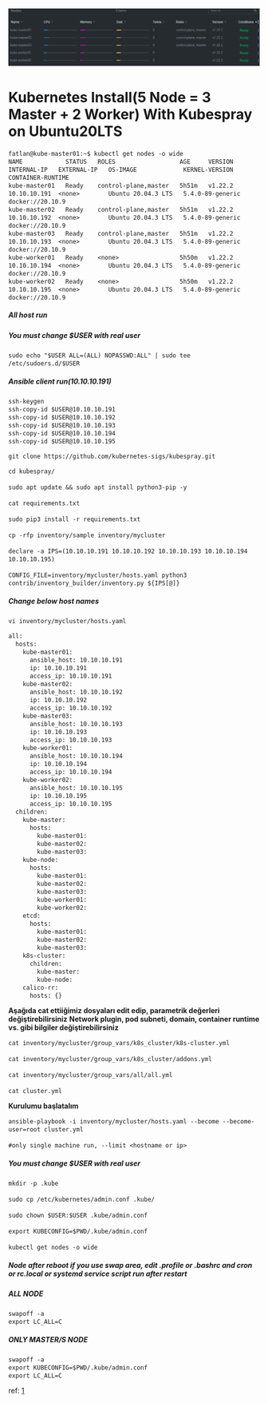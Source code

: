 # ![](5nodeskube.png)

# Kubernetes Install(5 Node = 3 Master + 2 Worker) With Kubespray on Ubuntu20LTS


~~~
fatlan@kube-master01:~$ kubectl get nodes -o wide
NAME            STATUS   ROLES                  AGE     VERSION   INTERNAL-IP   EXTERNAL-IP   OS-IMAGE             KERNEL-VERSION     CONTAINER-RUNTIME
kube-master01   Ready    control-plane,master   5h51m   v1.22.2   10.10.10.191  <none>        Ubuntu 20.04.3 LTS   5.4.0-89-generic   docker://20.10.9
kube-master02   Ready    control-plane,master   5h51m   v1.22.2   10.10.10.192  <none>        Ubuntu 20.04.3 LTS   5.4.0-89-generic   docker://20.10.9
kube-master03   Ready    control-plane,master   5h51m   v1.22.2   10.10.10.193  <none>        Ubuntu 20.04.3 LTS   5.4.0-89-generic   docker://20.10.9
kube-worker01   Ready    <none>                 5h50m   v1.22.2   10.10.10.194  <none>        Ubuntu 20.04.3 LTS   5.4.0-89-generic   docker://20.10.9
kube-worker02   Ready    <none>                 5h50m   v1.22.2   10.10.10.195  <none>        Ubuntu 20.04.3 LTS   5.4.0-89-generic   docker://20.10.9
~~~

##### All host run
##### You must change $USER with real user
~~~
sudo echo "$USER ALL=(ALL) NOPASSWD:ALL" | sudo tee /etc/sudoers.d/$USER
~~~

##### Ansible client run(10.10.10.191)
~~~
ssh-keygen
ssh-copy-id $USER@10.10.10.191
ssh-copy-id $USER@10.10.10.192
ssh-copy-id $USER@10.10.10.193
ssh-copy-id $USER@10.10.10.194
ssh-copy-id $USER@10.10.10.195
~~~

~~~
git clone https://github.com/kubernetes-sigs/kubespray.git
~~~

~~~
cd kubespray/

sudo apt update && sudo apt install python3-pip -y

cat requirements.txt

sudo pip3 install -r requirements.txt

cp -rfp inventory/sample inventory/mycluster

declare -a IPS=(10.10.10.191 10.10.10.192 10.10.10.193 10.10.10.194 10.10.10.195)

CONFIG_FILE=inventory/mycluster/hosts.yaml python3 contrib/inventory_builder/inventory.py ${IPS[@]}
~~~

##### Change below host names
~~~
vi inventory/mycluster/hosts.yaml
~~~
~~~
all:
  hosts:
    kube-master01:
      ansible_host: 10.10.10.191
      ip: 10.10.10.191
      access_ip: 10.10.10.191
    kube-master02:
      ansible_host: 10.10.10.192
      ip: 10.10.10.192
      access_ip: 10.10.10.192
    kube-master03:
      ansible_host: 10.10.10.193
      ip: 10.10.10.193
      access_ip: 10.10.10.193
    kube-worker01:
      ansible_host: 10.10.10.194
      ip: 10.10.10.194
      access_ip: 10.10.10.194
    kube-worker02:
      ansible_host: 10.10.10.195
      ip: 10.10.10.195
      access_ip: 10.10.10.195
  children:
    kube-master:
      hosts:
        kube-master01:
        kube-master02:
        kube-master03:
    kube-node:
      hosts:
        kube-master01:
        kube-master02:
        kube-master03:
        kube-worker01:
        kube-worker02:
    etcd:
      hosts:
        kube-master01:
        kube-master02:
        kube-master03:
    k8s-cluster:
      children:
        kube-master:
        kube-node:
    calico-rr:
      hosts: {}
~~~

**Aşağıda cat ettiiğimiz dosyaları edit edip, parametrik değerleri değiştirebilirsiniz**
**Network plugin, pod subneti, domain, container runtime vs. gibi bilgiler değiştirebilirsiniz**
~~~
cat inventory/mycluster/group_vars/k8s_cluster/k8s-cluster.yml

cat inventory/mycluster/group_vars/k8s_cluster/addons.yml

cat inventory/mycluster/group_vars/all/all.yml

cat cluster.yml
~~~

**Kurulumu başlatalım**
~~~
ansible-playbook -i inventory/mycluster/hosts.yaml --become --become-user=root cluster.yml

#only single machine run, --limit <hostname or ip>
~~~

##### You must change $USER with real user
~~~
mkdir -p .kube

sudo cp /etc/kubernetes/admin.conf .kube/

sudo chown $USER:$USER .kube/admin.conf

export KUBECONFIG=$PWD/.kube/admin.conf

kubectl get nodes -o wide
~~~

##### Node after reboot if you use swap area, edit .profile or .bashrc and cron or rc.local or systemd service script run after restart
##### ALL NODE
~~~
swapoff -a
export LC_ALL=C
~~~
##### ONLY MASTER/S NODE
~~~
swapoff -a
export KUBECONFIG=$PWD/.kube/admin.conf
export LC_ALL=C
~~~


ref: [1](https://github.com/kubernetes-sigs/kubespray)

